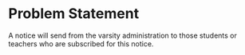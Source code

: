 
# Problem Statement

A notice will send from the varsity administration to those students or teachers who are subscribed for this notice.
